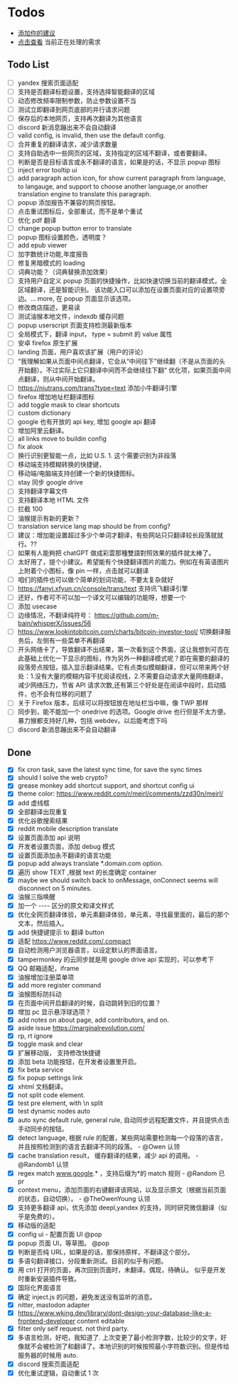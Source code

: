 # Todos

- [添加你的建议](https://github.com/immersive-translate/immersive-translate/issues)
- [点击查看](https://github.com/orgs/immersive-translate/projects/1) 当前正在处理的需求

## Todo List

- [ ] yandex 搜索页面适配
- [ ] 支持是否翻译标题设置，支持选择智能翻译的区域
- [ ] 动态修改频率限制参数，防止参数设置不当
- [ ] 测试立即翻译到网页底部的并行请求问题
- [ ] 保存后的本地网页，支持再次翻译为其他语言
- [ ] discord 新消息蹦出来不会自动翻译
- [ ] valid config, is invalid, then use the default config.
- [ ] 合并重复的翻译请求，减少请求数量
- [ ] 支持自助选中一些网页的区域，支持指定的区域不翻译，或者要翻译。
- [ ] 判断是否是目标语言或永不翻译的语言，如果是的话，不显示 popup 图标
- [ ] inject error tooltip ui
- [ ] add paragraph action icon, for show current paragraph from language, to langauge, and support to choose another language,or another translation engine to translate this paragraph.
- [ ] popup 添加报告不兼容的网页按钮。
- [ ] 点击重试图标后，全部重试，而不是单个重试
- [ ] 优化 pdf 翻译
- [ ] change popup button error to translate
- [ ] popup 图标设置颜色，透明度？
- [ ] add epub viewer
- [ ] 加字数统计功能,年度报告
- [ ] 修复黑暗模式的 loading
- [ ] 词典功能？（词典替换添加效果）
- [ ] 支持用户自定义 popup 页面的快捷操作，比如快速切换当前的翻译模式，全区域翻译，还是智能识别。 该功能入口可以添加在设置页面对应的设置项旁边。... more, 在 popup 页面显示该选项。
- [ ] 修改商店描述，更易读
- [ ] 测试油猴本地文件，indexdb 缓存问题
- [ ] popup userscript 页面支持检测最新版本
- [ ] 全局模式下，翻译 input， type = submit 的 value 属性
- [ ] 安卓 firefox 原生扩展
- [ ] landing 页面，用户喜欢该扩展（用户的评论）
- [ ] “我理解如果从页面中间点翻译，它会从“中间往下”继续翻（不是从页面的头开始翻）。不过实际上它只翻译中间而不会继续往下翻“ 优化项，如果页面中间点翻译，则从中间开始翻译。
- [ ] https://niutrans.com/trans?type=text 添加小牛翻译引擎
- [ ] firefox 增加地址栏翻译图标
- [ ] add toggle mask to clear shortcuts
- [ ] custom dictionary
- [ ] google 也有开放的 api key, 增加 google api 翻译
- [ ] 增加阿里云翻译。
- [ ] all links move to buildin config
- [ ] fix alook
- [ ] 换行识别更智能一点，比如 U.S. 1. 这个需要识别为非段落
- [ ] 移动端支持模糊转换的快捷键，
- [ ] 移动端/电脑端支持创建一个新的快捷图标。
- [ ] stay 同步 google drive
- [ ] 支持翻译字幕文件
- [ ] 支持翻译本地 HTML 文件
- [ ] 拦截 100
- [ ] 油猴提示有新的更新？
- [ ] translation service lang map should be from config?
- [ ] 建议：增加能设置超过多少个单词才翻译，有些网站只只翻译较长段落就就行。??
- [ ] 如果有人能夠把 chatGPT 做成彩雲那種雙語對照效果的插件就太棒了。
- [ ] 太好用了，提个小建议。希望能有个快捷翻译图片的能力。例如在有英语图片上附着个小图标，像 pin 一样，点击就可以翻译
- [ ] 咱们的插件也可以做个简单的划词功能，不要太复杂就好
- [ ] https://fanyi.xfyun.cn/console/trans/text 支持讯飞翻译引擎
- [ ] 还好，作者可不可以加一个译文可以编辑的功能呀，想要一个
- [ ] 添加 usecase
- [ ] 边缘情况，不翻译纯符号： https://github.com/m-bain/whisperX/issues/56
- [ ] https://www.lookintobitcoin.com/charts/bitcoin-investor-tool/ 切换翻译服务后，左侧有一些菜单不再翻译
- [ ] 开头网络卡了，导致翻译不出结果，第一次看到这个界面，这让我想到可否在此基础上优化一下显示的图标，作为另外一种翻译模式呢？即在需要的翻译的段落旁点按钮，插入显示翻译结果。它有点类似模糊翻译，但可以带来两个好处：1.没有大量的模糊内容干扰阅读视线，2.不需要自动请求大量网络翻译，减少网络压力，节省 API 请求次数,还有第三个好处是在阅读中段时，启动插件，也不会有位移的问题了
- [ ] 关于 Firefox 版本，后续可以将按钮放在地址栏当中嘛，像 TWP 那样
- [ ] 同步到，能不能加一个 onedrive 的选项。Google drive 也行但是不太方便。暴力猴都支持好几种，包括 webdev。以后能考虑下吗
- [ ] discord 新消息蹦出来不会自动翻译

## Done

- [x] fix cron task, save the latest sync time, for save the sync times
- [x] should I solve the web crypto?
- [x] grease monkey add shortcut support, and shortcut config ui
- [x] theme color: https://www.reddit.com/r/meirl/comments/zzd30n/meirl/
- [x] add 虚线框
- [x] 全部翻译出现重复
- [x] 优化谷歌搜索结果
- [x] reddit mobile description translate
- [x] 设置页面添加 api 说明
- [x] 开发者设置页面，添加 debug 模式
- [x] 设置页面添加永不翻译的语言功能
- [x] popup add always translate \*.domain.com option.
- [x] 遍历 show TEXT ,根据 text 的长度确定 container
- [x] maybe we should switch back to onMessage, onConnect seems will disconnect on 5 minutes.
- [x] 油猴三指唤醒
- [x] 加一个 ---- 区分的原文和译文样式
- [x] 优化全网页翻译体验，单元素翻译体验，单元素，寻找最里面的，最后的那个文本，然后插入。
- [x] add 快捷键提示 to 翻译 button
- [x] 适配 https://www.reddit.com/.compact
- [x] 自动检测用户浏览器语言，以设定默认的界面语言。
- [x] tampermonkey 的云同步就是用 google drive api 实现的，可以参考下
- [x] QQ 邮箱适配，iframe
- [x] 油猴增加注册菜单项
- [x] add more register command
- [x] 油猴图标防抖动
- [x] 在页面中间开启翻译的时候，自动跳转到旧的位置？
- [x] 增加 pc 显示悬浮球选项？
- [x] add notes on about page, add contributors, and on.
- [x] aside issue <https://marginalrevolution.com/>
- [x] rp, rt ignore
- [x] toggle mask and clear
- [x] 扩展移动版， 支持修改快捷键
- [x] 添加 beta 功能按钮，在开发者设置里开启。
- [x] fix beta service
- [x] fix popup settings link
- [x] xhtml 文档翻译。
- [x] not split code element.
- [x] test pre element, with \n split
- [x] test dynamic nodes auto
- [x] auto sync default rule, general rule, 自动同步远程配置文件，并且提供点击手动同步的按钮。
- [x] detect language, 根据 rule 的配置，某些网站需要检测每一个段落的语言，并且按照检测到的语言去翻译不同的段落。 - @Owen 认领
- [x] cache translation result， 缓存翻译的结果，减少 api 的调用。 - @Randomb1 认领
- [x] regex match www.google.* ，支持后缀为*的 match 规则 - @Random 已 pr
- [x] context menu，添加页面的右键翻译该网站，以及显示原文（根据当前页面的状态，自动切换）。 - @TheOwenYoung 认领
- [x] 支持更多翻译 api，优先添加 deepl,yandex 的支持，同时研究微信翻译（似乎是免费的）。
- [x] 移动版的适配
- [x] config ui - 配置页面 UI @pop
- [x] popup 页面 UI，等草图。 @pop
- [x] 判断是否纯 URL，如果是的话，那保持原样，不翻译这个部分。
- [x] 多语句翻译接口，分段重新测试。目前的似乎有问题。
- [x] 用 ctrl 打开的页面，再次回到页面时，未翻译。偶现，待确认。 似乎是开发时重新安装插件导致。
- [x] 国际化界面语言
- [x] 确定 inject.js 的问题，避免发送没有监听的消息。
- [x] nitter, mastodon adapter
- [x] https://www.wking.dev/library/dont-design-your-database-like-a-frontend-developer content editable
- [x] filter only self request. not third party.
- [x] 多语言检测，好吧，我知道了. 上次变更了最小检测字数，比较少的文字，好像就不会被检测了和翻译了。本地识别的时候按照最小字符数识别。但是传给服务器的时候用 auto.
- [x] discord 搜索页面适配
- [x] 优化重试逻辑，自动重试 1 次
